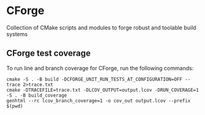 # CForge
Collection of CMake scripts and modules to forge robust and toolable build systems


## CForge test coverage

To run line and branch coverage for CForge, run the following commands:
```
cmake -S . -B build -DCFORGE_UNIT_RUN_TESTS_AT_CONFIGURATION=OFF --trace 2>trace.txt
cmake -DTRACEFILE=trace.txt -DLCOV_OUTPUT=output.lcov -DRUN_COVERAGE=1 -S . -B build_coverage
genhtml --rc lcov_branch_coverage=1 -o cov_out output.lcov --prefix $(pwd)
```